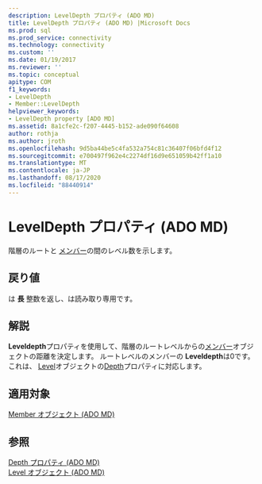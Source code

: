 ```yaml
---
description: LevelDepth プロパティ (ADO MD)
title: LevelDepth プロパティ (ADO MD) |Microsoft Docs
ms.prod: sql
ms.prod_service: connectivity
ms.technology: connectivity
ms.custom: ''
ms.date: 01/19/2017
ms.reviewer: ''
ms.topic: conceptual
apitype: COM
f1_keywords:
- LevelDepth
- Member::LevelDepth
helpviewer_keywords:
- LevelDepth property [ADO MD]
ms.assetid: 8a1cfe2c-f207-4445-b152-ade090f64608
author: rothja
ms.author: jroth
ms.openlocfilehash: 9d5ba44be5c4fa532a754c81c36407f06bfd4f12
ms.sourcegitcommit: e700497f962e4c2274df16d9e651059b42ff1a10
ms.translationtype: MT
ms.contentlocale: ja-JP
ms.lasthandoff: 08/17/2020
ms.locfileid: "88440914"
---
```

# <a name="leveldepth-property-ado-md"></a>LevelDepth プロパティ (ADO MD)
階層のルートと [メンバー](../../../ado/reference/ado-md-api/member-object-ado-md.md)の間のレベル数を示します。  
  
## <a name="return-values"></a>戻り値  
 は **長** 整数を返し、は読み取り専用です。  
  
## <a name="remarks"></a>解説  
 **Leveldepth**プロパティを使用して、階層のルートレベルからの[メンバー](../../../ado/reference/ado-md-api/member-object-ado-md.md)オブジェクトの距離を決定します。 ルートレベルのメンバーの **Leveldepth**は0です。 これは、 [Level](../../../ado/reference/ado-md-api/level-object-ado-md.md)オブジェクトの[Depth](../../../ado/reference/ado-md-api/depth-property-ado-md.md)プロパティに対応します。  
  
## <a name="applies-to"></a>適用対象  
 [Member オブジェクト (ADO MD)](../../../ado/reference/ado-md-api/member-object-ado-md.md)  
  
## <a name="see-also"></a>参照  
 [Depth プロパティ (ADO MD)](../../../ado/reference/ado-md-api/depth-property-ado-md.md)   
 [Level オブジェクト (ADO MD)](../../../ado/reference/ado-md-api/level-object-ado-md.md)
